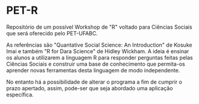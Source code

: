 # PET-R

Repositório de um possível Workshop de "R" voltado para Ciências Sociais que será oferecido pelo PET-UFABC.

As referências são "Quantative Social Science: An Introduction" de Kosuke Imai e também  "R for Dara Science" de Hidley Wickham. A ideia é ensinar os alunos a utilizarem a linguagem R para responder perguntas feitas pelas Ciências Sociais e construir uma base de conhecimento que permita-os aprender  novas ferramentas desta linguagem de modo independente.

No entanto há a possibilidade de alterar o programa a fim de cumprir o prazo apertado, assim, pode-ser que seja abordado uma aplicação específica.
